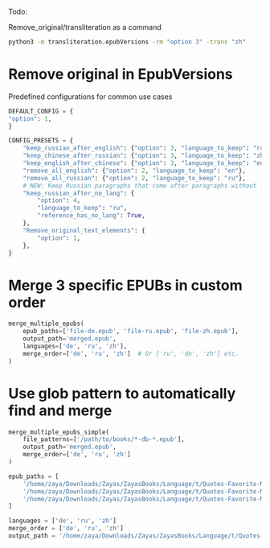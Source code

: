 Todo:

Remove_original/transliteration as a command

```sh
python3 -m transliteration.epubVersions -rm "option 3" -trans "zh"
```

# Remove original in EpubVersions

Predefined configurations for common use cases

```python
DEFAULT_CONFIG = {
"option": 1,
}
```

```python
CONFIG_PRESETS = {
    "keep_russian_after_english": {"option": 3, "language_to_keep": "ru", "language_after": "en"},
    "keep_chinese_after_russian": {"option": 3, "language_to_keep": "zh", "language_after": "ru"},
    "keep_english_after_chinese": {"option": 3, "language_to_keep": "en", "language_after": "zh"},
    "remove_all_english": {"option": 2, "language_to_keep": "en"},
    "remove_all_russian": {"option": 2, "language_to_keep": "ru"},
    # NEW: Keep Russian paragraphs that come after paragraphs without lang attribute
    "keep_russian_after_no_lang": {
        "option": 4,
        "language_to_keep": "ru",
        "reference_has_no_lang": True,
    },
    "Remove_original_text_elements": {
        "option": 1,
    },
}
```

# Merge 3 specific EPUBs in custom order

```python
merge_multiple_epubs(
    epub_paths=['file-de.epub', 'file-ru.epub', 'file-zh.epub'],
    output_path='merged.epub',
    languages=['de', 'ru', 'zh'],
    merge_order=['de', 'ru', 'zh']  # Or ['ru', 'de', 'zh'] etc.
)
```

# Use glob pattern to automatically find and merge

```python
merge_multiple_epubs_simple(
    file_patterns=['/path/to/books/*-db-*.epub'],
    output_path='merged.epub',
    merge_order=['de', 'ru', 'zh']
)
```

```python
epub_paths = [
    '/home/zaya/Downloads/Zayas/ZayasBooks/Language/t/Quotes-Favorite-Movies-db-de.epub',
    '/home/zaya/Downloads/Zayas/ZayasBooks/Language/t/Quotes-Favorite-Movies-db-ru.epub',
    '/home/zaya/Downloads/Zayas/ZayasBooks/Language/t/Quotes-Favorite-Movies-db-ch.epub'
]

languages = ['de', 'ru', 'zh']
merge_order = ['de', 'ru', 'zh']
output_path = '/home/zaya/Downloads/Zayas/ZayasBooks/Language/t/Quotes-Favorite-Movies-ml-de-ru-ch.epub'
```
